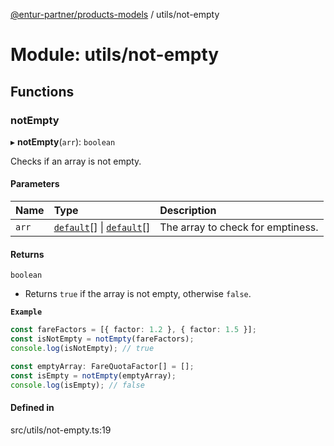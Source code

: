 [@entur-partner/products-models](../README.md) / utils/not-empty

# Module: utils/not-empty

## Functions

### notEmpty

▸ **notEmpty**(`arr`): `boolean`

Checks if an array is not empty.

#### Parameters

| Name | Type | Description |
| :------ | :------ | :------ |
| `arr` | [`default`](../classes/models_Reference.default.md)[] \| [`default`](../classes/models_FareQuotaFactor.default.md)[] | The array to check for emptiness. |

#### Returns

`boolean`

- Returns `true` if the array is not empty, otherwise `false`.

**`Example`**

```ts
const fareFactors = [{ factor: 1.2 }, { factor: 1.5 }];
const isNotEmpty = notEmpty(fareFactors);
console.log(isNotEmpty); // true

const emptyArray: FareQuotaFactor[] = [];
const isEmpty = notEmpty(emptyArray);
console.log(isEmpty); // false
```

#### Defined in

src/utils/not-empty.ts:19
